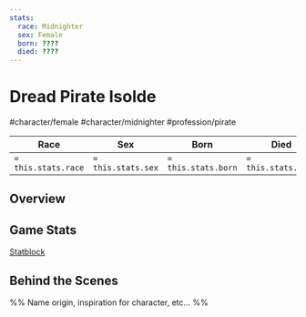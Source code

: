 ```yaml
---
stats:
  race: Midnighter
  sex: Female
  born: ????
  died: ????
---
```


# Dread Pirate Isolde
#character/female #character/midnighter #profession/pirate

Race | Sex | Born | Died
-----|-----|------|------
`= this.stats.race` | `= this.stats.sex` | `= this.stats.born` | `= this.stats.died`

## Overview


## Game Stats
[Statblock](https://imp1.github.io/statblocks/statblock.html?load=Isolde)

## Behind the Scenes

%%
Name origin, inspiration for character, etc...
%%